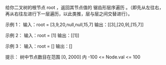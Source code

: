 给你二叉树的根节点 root ，返回其节点值的 锯齿形层序遍历 。（即先从左往右，再从右往左进行下一层遍历，以此类推，层与层之间交替进行）。

示例 1：
输入：root = [3,9,20,null,null,15,7]
输出：[[3],[20,9],[15,7]]

示例 2：
输入：root = [1]
输出：[[1]]

示例 3：
输入：root = []
输出：[]

提示：
树中节点数目在范围 [0, 2000] 内
-100 <= Node.val <= 100